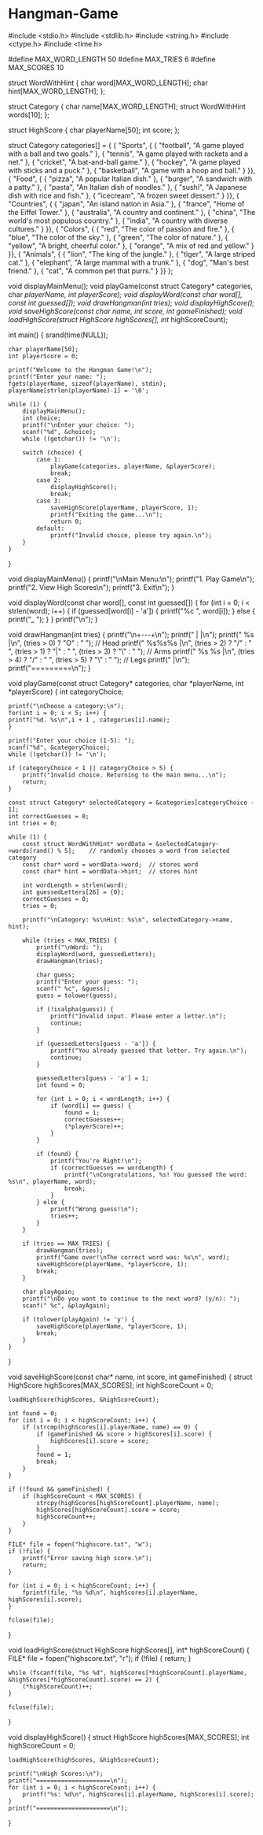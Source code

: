 # Hangman-Game

#include <stdio.h>
#include <stdlib.h>
#include <string.h>
#include <ctype.h>
#include <time.h>

#define MAX_WORD_LENGTH 50
#define MAX_TRIES 6
#define MAX_SCORES 10

struct WordWithHint {
    char word[MAX_WORD_LENGTH];
    char hint[MAX_WORD_LENGTH];
};

struct Category {
    char name[MAX_WORD_LENGTH];
    struct WordWithHint words[10];
};

struct HighScore {
    char playerName[50];
    int score;
};

struct Category categories[] = {
    { "Sports", {
        { "football", "A game played with a ball and two goals." },
        { "tennis", "A game played with rackets and a net." },
        { "cricket", "A bat-and-ball game." },
        { "hockey", "A game played with sticks and a puck." },
        { "basketball", "A game with a hoop and ball." }
    }},
    { "Food", {
        { "pizza", "A popular Italian dish." },
        { "burger", "A sandwich with a patty." },
        { "pasta", "An Italian dish of noodles." },
        { "sushi", "A Japanese dish with rice and fish." },
        { "icecream", "A frozen sweet dessert." }
    }},
    { "Countries", {
        { "japan", "An island nation in Asia." },
        { "france", "Home of the Eiffel Tower." },
        { "australia", "A country and continent." },
        { "china", "The world's most populous country." },
        { "india", "A country with diverse cultures." }
    }},
    { "Colors", {
        { "red", "The color of passion and fire." },
        { "blue", "The color of the sky." },
        { "green", "The color of nature." },
        { "yellow", "A bright, cheerful color." },
        { "orange", "A mix of red and yellow." }
    }},
    { "Animals", {
        { "lion", "The king of the jungle." },
        { "tiger", "A large striped cat." },
        { "elephant", "A large mammal with a trunk." },
        { "dog", "Man's best friend." },
        { "cat", "A common pet that purrs." }
    }}
};

void displayMainMenu();
void playGame(const struct Category* categories, char *playerName, int *playerScore);
void displayWord(const char word[], const int guessed[]);
void drawHangman(int tries);
void displayHighScore();
void saveHighScore(const char* name, int score, int gameFinished);
void loadHighScore(struct HighScore highScores[], int* highScoreCount);

int main() {
    srand(time(NULL));

    char playerName[50];
    int playerScore = 0;

    printf("Welcome to the Hangman Game!\n");
    printf("Enter your name: ");
    fgets(playerName, sizeof(playerName), stdin);
    playerName[strlen(playerName)-1] = '\0';

    while (1) {
        displayMainMenu();
        int choice;
        printf("\nEnter your choice: ");
        scanf("%d", &choice);
        while ((getchar()) != '\n');

        switch (choice) {
            case 1:
                playGame(categories, playerName, &playerScore);
                break;
            case 2:
                displayHighScore();
                break;
            case 3:
                saveHighScore(playerName, playerScore, 1);
                printf("Exiting the game...\n");
                return 0;
            default:
                printf("Invalid choice, please try again.\n");
        }
    }
}

void displayMainMenu() {
    printf("\nMain Menu:\n");
    printf("1. Play Game\n");
    printf("2. View High Scores\n");
    printf("3. Exit\n");
}

void displayWord(const char word[], const int guessed[]) {
    for (int i = 0; i < strlen(word); i++) {
        if (guessed[word[i] - 'a']) {
            printf("%c ", word[i]);
        } else {
            printf("_ ");
        }
    }
    printf("\n");
}

void drawHangman(int tries) {
    printf("\n+---+\n");
    printf("  |   |\n");
    printf("  %s   |\n", (tries > 0) ? "O" : " ");  // Head
    printf(" %s%s%s  |\n", (tries > 2) ? "/" : " ", (tries > 1) ? "|" : " ", (tries > 3) ? "\\" : " ");  // Arms
    printf(" %s %s  |\n", (tries > 4) ? "/" : " ", (tries > 5) ? "\\" : " ");  // Legs
    printf("      |\n");
    printf("=========\n");
}

void playGame(const struct Category* categories, char *playerName, int *playerScore) {
    int categoryChoice;

    printf("\nChoose a category:\n");
    for(int i = 0; i < 5; i++) {
    printf("%d. %s\n",i + 1 , categories[i].name);
    }

    printf("Enter your choice (1-5): ");
    scanf("%d", &categoryChoice);
    while ((getchar()) != '\n');

    if (categoryChoice < 1 || categoryChoice > 5) {
        printf("Invalid choice. Returning to the main menu...\n");
        return;
    }

    const struct Category* selectedCategory = &categories[categoryChoice - 1];
    int correctGuesses = 0;
    int tries = 0;

    while (1) {
        const struct WordWithHint* wordData = &selectedCategory->words[rand() % 5];    // randomly chooses a word from selected category
        const char* word = wordData->word;  // stores word
        const char* hint = wordData->hint;  // stores hint

        int wordLength = strlen(word);
        int guessedLetters[26] = {0};
        correctGuesses = 0;
        tries = 0;

        printf("\nCategory: %s\nHint: %s\n", selectedCategory->name, hint);

        while (tries < MAX_TRIES) {
            printf("\nWord: ");
            displayWord(word, guessedLetters);
            drawHangman(tries);

            char guess;
            printf("Enter your guess: ");
            scanf(" %c", &guess);
            guess = tolower(guess);

            if (!isalpha(guess)) {
                printf("Invalid input. Please enter a letter.\n");
                continue;
            }

            if (guessedLetters[guess - 'a']) {
                printf("You already guessed that letter. Try again.\n");
                continue;
            }

            guessedLetters[guess - 'a'] = 1;
            int found = 0;

            for (int i = 0; i < wordLength; i++) {
                if (word[i] == guess) {
                    found = 1;
                    correctGuesses++;
                    (*playerScore)++;
                }
            }

            if (found) {
                printf("You're Right!\n");
                if (correctGuesses == wordLength) {
                    printf("\nCongratulations, %s! You guessed the word: %s\n", playerName, word);
                    break;
                }
            } else {
                printf("Wrong guess!\n");
                tries++;
            }
        }

        if (tries == MAX_TRIES) {
            drawHangman(tries);
            printf("Game over!\nThe correct word was: %s\n", word);
            saveHighScore(playerName, *playerScore, 1);
            break;
        }

        char playAgain;
        printf("\nDo you want to continue to the next word? (y/n): ");
        scanf(" %c", &playAgain);

        if (tolower(playAgain) != 'y') {
            saveHighScore(playerName, *playerScore, 1);
            break;
        }
    }
}

void saveHighScore(const char* name, int score, int gameFinished) {
    struct HighScore highScores[MAX_SCORES];
    int highScoreCount = 0;

    loadHighScore(highScores, &highScoreCount);

    int found = 0;
    for (int i = 0; i < highScoreCount; i++) {
        if (strcmp(highScores[i].playerName, name) == 0) {
            if (gameFinished && score > highScores[i].score) {
                highScores[i].score = score;
            }
            found = 1;
            break;
        }
    }

    if (!found && gameFinished) {
        if (highScoreCount < MAX_SCORES) {
            strcpy(highScores[highScoreCount].playerName, name);
            highScores[highScoreCount].score = score;
            highScoreCount++;
        }
    }

    FILE* file = fopen("highscore.txt", "w");
    if (!file) {
        printf("Error saving high score.\n");
        return;
    }

    for (int i = 0; i < highScoreCount; i++) {
        fprintf(file, "%s %d\n", highScores[i].playerName, highScores[i].score);
    }

    fclose(file);
}

void loadHighScore(struct HighScore highScores[], int* highScoreCount) {
    FILE* file = fopen("highscore.txt", "r");
    if (!file) {
        return;
    }

    while (fscanf(file, "%s %d", highScores[*highScoreCount].playerName, &highScores[*highScoreCount].score) == 2) {
        (*highScoreCount)++;
    }

    fclose(file);
}

void displayHighScore() {
    struct HighScore highScores[MAX_SCORES];
    int highScoreCount = 0;

    loadHighScore(highScores, &highScoreCount);

    printf("\nHigh Scores:\n");
    printf("=====================\n");
    for (int i = 0; i < highScoreCount; i++) {
        printf("%s: %d\n", highScores[i].playerName, highScores[i].score);
    }
    printf("=====================\n");
}
